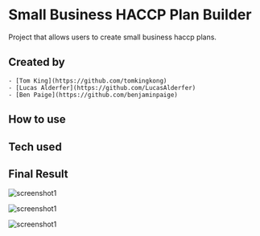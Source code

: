 # Small Business HACCP Plan Builder

Project that allows users to create small business haccp plans. 

## Created by
	- [Tom King](https://github.com/tomkingkong)
	- [Lucas Alderfer](https://github.com/LucasAlderfer)
	- [Ben Paige](https://github.com/benjaminpaige)

## How to use

## Tech used

## Final Result
![screenshot1]() 

![screenshot1]() 

![screenshot1]() 

